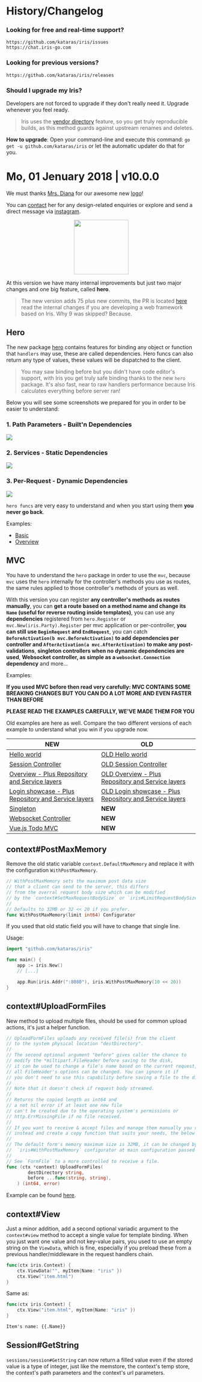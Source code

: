 # History/Changelog

### Looking for free and real-time support?

    https://github.com/kataras/iris/issues
    https://chat.iris-go.com

### Looking for previous versions?

    https://github.com/kataras/iris/releases

### Should I upgrade my Iris?

Developers are not forced to upgrade if they don't really need it. Upgrade whenever you feel ready.

> Iris uses the [vendor directory](https://docs.google.com/document/d/1Bz5-UB7g2uPBdOx-rw5t9MxJwkfpx90cqG9AFL0JAYo) feature, so you get truly reproducible builds, as this method guards against upstream renames and deletes.

**How to upgrade**: Open your command-line and execute this command: `go get -u github.com/kataras/iris` or let the automatic updater do that for you.

# Mo, 01 Jenuary 2018 | v10.0.0

We must thanks [Mrs. Diana](https://www.instagram.com/merry.dii/) for our awesome new [logo](https://iris-go.com/images/icon.svg)!

You can [contact](mailto:Kovalenkodiana8@gmail.com) her for any  design-related enquiries or explore and send a direct message via [instagram](https://www.instagram.com/merry.dii/).

<p align="center">
<img width="145px" src="https://iris-go.com/images/icon.svg" />
</p>

At this version we have many internal improvements but just two major changes and one big feature, called **hero**.

> The new version adds 75 plus new commits, the PR is located [here](https://github.com/kataras/iris/pull/848) read the internal changes if you are developing a web framework based on Iris. Why 9 was skipped? Because.

## Hero

The new package [hero](hero) contains features for binding any object or function that `handlers` may use, these are called dependencies. Hero funcs can also return any type of values, these values will be dispatched to the client.

> You may saw binding before but you didn't have code editor's support, with Iris you get truly safe binding thanks to the new `hero` package. It's also fast, near to raw handlers performance because Iris calculates everything before server ran!

Below you will see some screenshots we prepared for you in order to be easier to understand:

### 1. Path Parameters - Built'n Dependencies

![](https://github.com/kataras/explore/raw/master/iris/hero/hero-1-monokai.png)

### 2. Services - Static Dependencies

![](https://github.com/kataras/explore/raw/master/iris/hero/hero-2-monokai.png)

### 3. Per-Request - Dynamic Dependencies

![](https://github.com/kataras/explore/raw/master/iris/hero/hero-3-monokai.png)

`hero funcs` are very easy to understand and when you start using them **you never go back**.

Examples:

- [Basic](_examples/hero/basic/main.go)
- [Overview](_examples/hero/overview)

## MVC

You have to understand the `hero` package in order to use the `mvc`, because `mvc` uses the `hero` internally for the controller's methods you use as routes, the same rules applied to those controller's methods of yours as well.

With this version you can register **any controller's methods as routes manually**, you can **get a route based on a method name and change its `Name` (useful for reverse routing inside templates)**, you can use any **dependencies** registered from `hero.Register` or `mvc.New(iris.Party).Register` per mvc application or per-controller, **you can still use `BeginRequest` and `EndRequest`**, you can catch **`BeforeActivation(b mvc.BeforeActivation)` to add dependencies per controller and `AfterActivation(a mvc.AfterActivation)` to make any post-validations**, **singleton controllers when no dynamic dependencies are used**, **Websocket controller, as simple as a `websocket.Connection` dependency** and more...

Examples:

**If you used MVC before then read very carefully: MVC CONTAINS SOME BREAKING CHANGES BUT YOU CAN DO A LOT MORE AND EVEN FASTER THAN BEFORE**

**PLEASE READ THE EXAMPLES CAREFULLY, WE'VE MADE THEM FOR YOU**

Old examples are here as well. Compare the two different versions of each example to understand what you win if you upgrade now.

| NEW | OLD |
| -----------|-------------|
| [Hello world](_examples/mvc/hello-world/main.go) | [OLD Hello world](https://github.com/kataras/iris/blob/v8/_examples/mvc/hello-world/main.go) |
| [Session Controller](_examples/mvc/session-controller/main.go) | [OLD Session Controller](https://github.com/kataras/iris/blob/v8/_examples/mvc/session-controller/main.go) |
| [Overview - Plus Repository and Service layers](_examples/mvc/overview) | [OLD Overview - Plus Repository and Service layers](https://github.com/kataras/iris/tree/v8/_examples/mvc/overview) |
| [Login showcase - Plus Repository and Service layers](_examples/mvc/login) | [OLD Login showcase - Plus Repository and Service layers](https://github.com/kataras/iris/tree/v8/_examples/mvc/login) |
| [Singleton](_examples/mvc/singleton) |  **NEW** |
| [Websocket Controller](_examples/mvc/websocket) |  **NEW** |
| [Vue.js Todo MVC](_examples/tutorial/vuejs-todo-mvc) |  **NEW** |

## context#PostMaxMemory

Remove the old static variable `context.DefaultMaxMemory` and replace it with the configuration `WithPostMaxMemory`.

```go
// WithPostMaxMemory sets the maximum post data size
// that a client can send to the server, this differs
// from the overral request body size which can be modified
// by the `context#SetMaxRequestBodySize` or `iris#LimitRequestBodySize`.
//
// Defaults to 32MB or 32 << 20 if you prefer.
func WithPostMaxMemory(limit int64) Configurator
```

If you used that old static field you will have to change that single line.

Usage:

```go
import "github.com/kataras/iris"

func main() {
    app := iris.New()
    // [...]

    app.Run(iris.Addr(":8080"), iris.WithPostMaxMemory(10 << 20))
}
```

## context#UploadFormFiles

New method to upload multiple files, should be used for common upload actions, it's just a helper function.

```go
// UploadFormFiles uploads any received file(s) from the client
// to the system physical location "destDirectory".
//
// The second optional argument "before" gives caller the chance to
// modify the *miltipart.FileHeader before saving to the disk,
// it can be used to change a file's name based on the current request,
// all FileHeader's options can be changed. You can ignore it if
// you don't need to use this capability before saving a file to the disk.
//
// Note that it doesn't check if request body streamed.
//
// Returns the copied length as int64 and
// a not nil error if at least one new file
// can't be created due to the operating system's permissions or
// http.ErrMissingFile if no file received.
//
// If you want to receive & accept files and manage them manually you can use the `context#FormFile`
// instead and create a copy function that suits your needs, the below is for generic usage.
//
// The default form's memory maximum size is 32MB, it can be changed by the
//  `iris#WithPostMaxMemory` configurator at main configuration passed on `app.Run`'s second argument.
//
// See `FormFile` to a more controlled to receive a file.
func (ctx *context) UploadFormFiles(
        destDirectory string,
        before ...func(string, string),
    ) (int64, error)
```

Example can be found [here](_examples/http_request/upload-files/main.go).

## context#View

Just a minor addition, add a second optional variadic argument to the `context#view` method to accept a single value for template binding.
When you just want one value and not key-value pairs, you used to use an empty string on the `ViewData`, which is fine, especially if you preload these from a previous handler/middleware in the request handlers chain.

```go
func(ctx iris.Context) {
    ctx.ViewData("", myItem{Name: "iris" })
    ctx.View("item.html")
}
```

Same as:

```go
func(ctx iris.Context) {
    ctx.View("item.html", myItem{Name: "iris" })
}
```

```html
Item's name: {{.Name}}
```

## Session#GetString

`sessions/session#GetString` can now return a filled value even if the stored value is a type of integer, just like the memstore, the context's temp store, the context's path parameters and the context's url parameters.